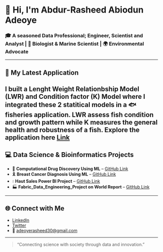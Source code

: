 
# 👋 Hi, I'm Abdur-Rasheed Abiodun Adeoye

### 🎓 A seasoned Data Professional; Engineer, Scientist and Analyst | 🧠 Biologist & Marine Scientist | 🌍 Environmental Advocate

---

## 🔬 My Latest Application  
   I built a Lenght Weight Relationbship Model (LWR) and Condition factor (K) Model where I integrated these 2 statitical models in a 🐟 fisheries application.
   LWR assess fish condition and growth pattern while K measures the general health and robustness of a fish.
   Explore the application here [Link](https://fish-growth-pattern.streamlit.app/#length-weight-relationship-lwr)
---

## 💻 Data Science & Bioinformatics Projects
- 💊 **Computational Drug Discovery Using ML** – [GitHub Link](https://github.com/Abdur-RasheedAde/Computational-Drug-Discovery-Using-Machine-Learning)  
- 🎗️ **Breast Cancer Diagnosis Using ML** – [GitHub Link](https://github.com/Abdur-RasheedAde/Breast-Cancer-Diagnosis-Using-Machine-Learning)  
- 💧 **Haut Sales Power BI Project** – [GitHub Link](https://github.com/Abdur-RasheedAde/Haut_Sales_Analysis-with-PowerBI)  
- 🏭 **Fabric_Data_Engineering_Project on World Report** – [GitHub Link](https://github.com/Abdur-RasheedAde/World-Demography-Data-Engineering-Project-with-Fabric)  

---

## 🌐 Connect with Me
- [LinkedIn](https://www.linkedin.com/in/yourprofile)  
- [Twitter](https://twitter.com/yourhandle)  
- 📧 adeoyerasheed30@gmail.com

---

> “Connecting science with society through data and innovation.”
